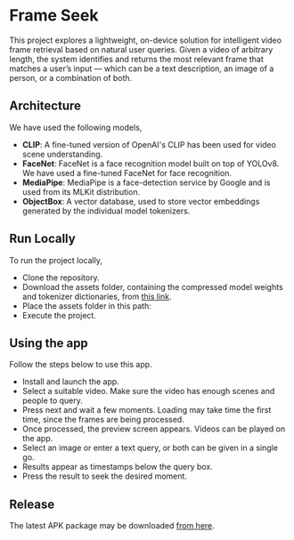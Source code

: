 # Frame Seek

This project explores a lightweight, on-device solution for intelligent video frame retrieval based on natural user queries. Given a video of arbitrary length, the system identifies and returns the most relevant frame that matches a user’s input — which can be a text description, an image of a person, or a combination of both.

## Architecture
We have used the following models, 
- **CLIP**: A fine-tuned version of OpenAI's CLIP has been used for video scene understanding.
- **FaceNet**: FaceNet is a face recognition model built on top of YOLOv8. We have used a fine-tuned FaceNet for face recognition.
- **MediaPipe**: MediaPipe is a face-detection service by Google and is used from its MLKit distribution.
- **ObjectBox**: A vector database, used to store vector embeddings generated by the individual model tokenizers.

## Run Locally
To run the project locally, 
- Clone the repository.
- Download the assets folder, containing the compressed model weights and tokenizer dictionaries, from [this link]([url](https://drive.google.com/drive/folders/1vu7BpwznG4XxKswEeXfTeXlIthmHJUv8?usp=sharing)).
- Place the assets folder in this path:
- Execute the project.

## Using the app
Follow the steps below to use this app. 
- Install and launch the app.
- Select a suitable video. Make sure the video has enough scenes and people to query.
- Press next and wait a few moments. Loading may take time the first time, since the frames are being processed.
- Once processed, the preview screen appears. Videos can be played on the app.
- Select an image or enter a text query, or both can be given in a single go.
- Results appear as timestamps below the query box.
- Press the result to seek the desired moment.

## Release
The latest APK package may be downloaded [from here]([url](https://drive.google.com/file/d/1eigecKbv7IhpLEv3LyLN_PwRWI5juOgu/view?usp=sharing)). 

